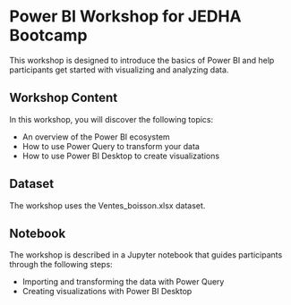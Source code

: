 # Power BI Workshop for JEDHA Bootcamp

This workshop is designed to introduce the basics of Power BI and help participants get started with visualizing and analyzing data.

## Workshop Content

In this workshop, you will discover the following topics:

- An overview of the Power BI ecosystem
- How to use Power Query to transform your data
- How to use Power BI Desktop to create visualizations

## Dataset
The workshop uses the Ventes_boisson.xlsx dataset.

## Notebook

The workshop is described in a Jupyter notebook that guides participants through the following steps:

- Importing and transforming the data with Power Query
- Creating visualizations with Power BI Desktop


